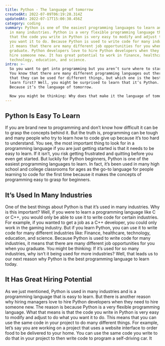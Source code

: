 ```yaml
---
title: Python - The language of tomorrow
createdAt: 2022-07-09T06:19:28.314Z
updatedAt: 2022-07-17T15:00:30.456Z
category: coding
summary: Python is one of the easiest programming languages to learn and is used
  in many industries. Python is a very flexible programming language that means
  that the code you write in Python is very easy to modify and adjust to do what
  you want it to do. Because Python is used to write code for many industries,
  it means that there are many different job opportunities for you when you
  graduate. Python developers love to hire Python developers when they need to
  hire someone new. It has great potential to work in finance, healthcare,
  technology, education, and science.
intro: >-
  So you want to get into programming but you aren’t sure where to start.
  You know that there are many different programming languages out there and
  that they can be used for different things, but which one is the best one to
  learn first? Well, you might be surprised to learn that it’s Python. Why?
  Because it’s the language of tomorrow. 

  Now you might be thinking: Why does that make it the language of tomorrow? After all, shouldn’t we be focusing on learning languages like COBOL that will help us in our future career as an accountant or something like that? Well… perhaps. But maybe not so much. See, while those other programming languages are great for some things, they aren’t so great for others. And when we take a look at what other programming languages won’t be able to do in the future because of their limitations (or maybe just their age), we see why programmers today are saying that Python is going to be the dominant language of tomorrow. Let’s dive into why by taking a look at several reasons why Python is a fantastic first programming language to learn today!
---
```


## Python Is Easy To Learn

If you are brand new to programming and don’t know how difficult it can be to grasp the concepts behind it. But the truth is, programming can be tough and many people who try to learn how to code give up because it’s too hard to understand. You see, the most important thing to look for in a programming language if you are just getting started is that it needs to be easy to learn. If it isn’t, you risk getting frustrated and quitting before you even get started.
But luckily for Python beginners, Python is one of the easiest programming languages to learn. In fact, it’s been used in many high school and college classrooms for ages as the go-to language for people learning to code for the first time because it makes the concepts of programming easy to grasp for beginners.

## It’s Used In Many Industries

One of the best things about Python is that it’s used in many industries. Why is this important? Well, if you were to learn a programming language like C or C++, you would only be able to use it to write code for certain industries. For example, if you wanted to get a job as a C++ developer, you could only work in the gaming industry. But if you learn Python, you can use it to write code for many different industries like: Finance, healthcare, technology, education, and science.
Because Python is used to write code for many industries, it means that there are many different job opportunities for you when you graduate. You might be thinking: If it’s used for so many industries, why isn’t it being used for more industries? Well, that leads us to our next reason why Python is the best programming language to learn today.

## It Has Great Hiring Potential

As we just mentioned, Python is used in many industries and is a programming language that is easy to learn. But there is another reason why hiring managers love to hire Python developers when they need to hire someone new. The reason is because Python is a very flexible programming language. What that means is that the code you write in Python is very easy to modify and adjust to do what you want it to do.
This means that you can use the same code in your project to do many different things. For example, let’s say you are working on a project that uses a website interface to order food to be delivered to your home. You can use the same code you write to do that in your project to then write code to program a self-driving car. It
